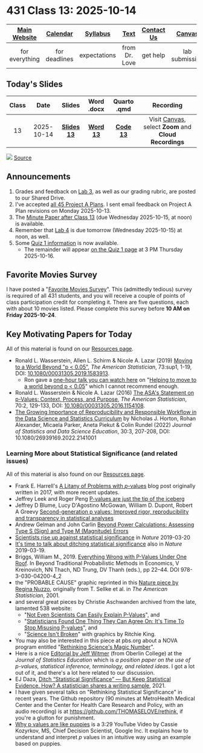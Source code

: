 # 431 Class 13: 2025-10-14

[Main Website](https://thomaselove.github.io/431-2025/) | [Calendar](https://thomaselove.github.io/431-2025/calendar.html) | [Syllabus](https://thomaselove.github.io/431-syllabus-2025/) | [Text](https://thomaselove.github.io/431-book/) | [Contact Us](https://thomaselove.github.io/431-2025/contact.html) | [Canvas](https://canvas.case.edu) | [Data and Code](https://github.com/THOMASELOVE/431-data)
:-----------: | :--------------: | :----------: | :---------: | :-------------: | :-----------: | :------------:
for everything | for deadlines | expectations | from Dr. Love | get help | lab submission | for downloads

## Today's Slides

Class | Date | Slides | Word .docx | Quarto .qmd | Recording
:---: | :--------: | :------: | :------: | :------: | :-------------:
13 | 2025-10-14 | **[Slides 13](https://thomaselove.github.io/431-slides-2025/class13.html)** | **[Word 13](https://thomaselove.github.io/431-slides-2025/class13w.docx)** | **[Code 13](https://github.com/THOMASELOVE/431-slides-2025/blob/main/class13.qmd)** | Visit [Canvas](https://canvas.case.edu/), select **Zoom** and **Cloud Recordings**

![](https://imgs.xkcd.com/comics/p_values.png) [Source](https://xkcd.com/1478/)

## Announcements

1. Grades and feedback on [Lab 3](https://github.com/THOMASELOVE/431-labs-2025/tree/main/lab3), as well as our grading rubric, are posted to our Shared Drive.
2. I've accepted [all 45 Project A Plans](https://github.com/THOMASELOVE/431-classes-2025/blob/main/projectA/plans/README.md). I sent email feedback on Project A Plan revisions on Monday 2025-10-13.
3. The [Minute Paper after Class 13](https://bit.ly/431-2025-minute-13) (due Wednesday 2025-10-15, at noon) is available.
4. Remember that [Lab 4](https://github.com/THOMASELOVE/431-labs-2025/tree/main/lab4) is due tomorrow (Wednesday 2025-10-15) at noon, as well.
5. Some [Quiz 1 information](https://github.com/THOMASELOVE/431-quizzes-2025/tree/main/quiz1) is now available.
    - The remainder will appear [on the Quiz 1 page](https://github.com/THOMASELOVE/431-quizzes-2025/tree/main/quiz1) at 3 PM Thursday 2025-10-16. 

## Favorite Movies Survey

I have posted a "[Favorite Movies Survey](https://bit.ly/431-2025-movies-survey)". This (admittedly tedious) survey is required of all 431 students, and you will receive a couple of points of class participation credit for completing it. There are five questions, each with about 10 movies listed. Please complete this survey before **10 AM on Friday 2025-10-24**.

## Key Motivating Papers for Today

All of this material is found on our [Resources page](https://thomaselove.github.io/431-2025/resources.html).

- Ronald L. Wasserstein, Allen L. Schirm & Nicole A. Lazar (2019) [Moving to a World Beyond "p < 0.05"](https://www.tandfonline.com/doi/full/10.1080/00031305.2019.1583913), *The American Statistician*, 73:sup1, 1-19, DOI: [10.1080/00031305.2019.1583913](https://doi.org/10.1080/00031305.2019.1583913). 
    - Ron gave a [one-hour talk you can watch here](https://t.co/GbQF01h4jU) on "[Helping to move to a world beyond p < 0.05](https://t.co/GbQF01h4jU)" which I cannot recommend enough.
- Ronald L. Wasserstein & Nicole A. Lazar (2016) [The ASA's Statement on p-Values: Context, Process, and Purpose](https://www.tandfonline.com/doi/full/10.1080/00031305.2016.1154108), *The American Statistician*, 70:2, 129-133, DOI:
[10.1080/00031305.2016.1154108](https://doi.org/10.1080/00031305.2016.1154108).
- [The Growing Importance of Reproducibility and Responsible Workflow in the Data Science and Statistics Curriculum](https://www.tandfonline.com/doi/full/10.1080/26939169.2022.2141001) by Nicholas J. Horton, Rohan Alexander, Micaela Parker, Aneta Piekut & Colin Rundel (2022) *Journal of Statistics and Data Science Education*, 30:3, 207-208, DOI: 10.1080/26939169.2022.2141001

### Learning More about Statistical Significance (and related issues)

All of this material is also found on our [Resources page](https://thomaselove.github.io/431-2025/resources.html).

- Frank E. Harrell's [A Litany of Problems with *p*-values](https://www.fharrell.com/post/pval-litany/) blog post originally written in 2017, with more recent updates.
- Jeffrey Leek and Roger Peng [P-values are just the tip of the iceberg](references/Leek_and_Peng_2015_Pvalues_Nature.pdf)
- Jeffrey D Blume, Lucy D'Agostino McGowan, William D. Dupont, Robert A Greevy [Second-generation p values: Improved rigor, reproducibility and transparency in statistical analyses](references/Blume_etal_2018_Second_Generation_P_Values.pdf)
- Andrew Gelman and John Carlin [Beyond Power Calculations: Assessing Type S (Sign) and Type M (Magnitude) Errors](references/Gelman_Carlin_2014_Beyond_Power_Calculations.pdf)
- [Scientists rise up against statistical significance](https://www.nature.com/articles/d41586-019-00857-9) in *Nature* 2019-03-20
- [It's time to talk about ditching statistical significance](https://www.nature.com/articles/d41586-019-00874-8) also in *Nature* 2019-03-19.
- Briggs, William M., 2019. [Everything Wrong with P-Values Under One Roof](http://wmbriggs.com/post/26125/). In Beyond Traditional Probabilistic Methods in Economics, V Kreinovich, NN Thach, ND Trung, DV Thanh (eds.), pp 22–44. DOI 978-3-030-04200-4_2
- the "PROBABLE CAUSE" graphic reprinted in this [Nature piece by Regina Nuzzo](https://www.nature.com/news/scientific-method-statistical-errors-1.14700), originally from T. Sellke et al. in *The American Statistician*, 2001.
- and several great pieces by Christie Aschwanden archived from the late, lamented 538 website:
    - "[Not Even Scientists Can Easily Explain P-Values](https://fivethirtyeight.com/features/not-even-scientists-can-easily-explain-p-values/)", and
    - "[Statisticians Found One Thing They Can Agree On: It's Time To Stop Misusing P-values](https://fivethirtyeight.com/features/statisticians-found-one-thing-they-can-agree-on-its-time-to-stop-misusing-p-values/)", and
    - "[Science Isn't Broken](https://fivethirtyeight.com/features/science-isnt-broken/#part1)" with graphics by Ritchie King.
- You may also be interested in this piece at pbs.org about a NOVA program entitled "[Rethinking Science's Magic Number](https://www.pbs.org/wgbh/nova/article/rethinking-sciences-magic-number/)".
- Here is a nice [Editorial by Jeff Witmer](https://www.tandfonline.com/doi/full/10.1080/10691898.2019.1702415) (from Oberlin College) at the *Journal of Statistics Education* which is *a position paper on the use of p-values, statistical inference, terminology, and related ideas*. I got a lot out of it, and there's a lot here related to our discussion.
- EJ Daza, [Ditch “Statistical Significance” — But Keep Statistical Evidence. How? A statistician shares a writing sample](https://medium.com/data-science/ditch-statistical-significance-8b6532c175cb), 2021.
- I have given several talks on "Rethinking Statistical Significance" in recent years. The Github repository (90 minutes at MetroHealth Medical Center and the Center for Health Care Research and Policy, with an audio recording) is at https://github.com/THOMASELOVE/rethink, if you're a glutton for punishment.
- [Why p values are like puppies](https://www.youtube.com/watch?v=9jW9G8MO4PQ) is a 3:29 YouTube Video by Cassie Kozyrkov, MS, Chief Decision Scientist, Google Inc. It explains how to understand and interpret *p* values in an intuitive way using an example based on puppies.

